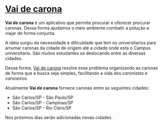 # [Vai de carona](http://www.vaidecarona.org)

__Vai de carona__ é um aplicativo que permite procurar e oferecer procurar caronas. Dessa forma ajudamos
o meio ambiente combatir a polução e viajar de forma conjunta.

A idéia surgiu da necessidade e dificuldade que tem os universitarios para arrumar caronas da cidade de
origem até a cidade onde esta o Campus universitario. São muitos estudantes se deslocando entre as
diversas cidades.

Dessa forma, [Vai de carona](http://www.vaidecarona.org) resolve esse problema organizando as caronas de
forma que a busca seja simples, facilitando a vida dos _caronistas_ e _caroneiros_.

Atualmente __Vai de carona__ fornece caronas entre as seguintes cidades:

* São Carlos/SP - São Paulo/SP
* São Carlos/SP - Campinas/SP
* São Carlos/SP - Rio Claro/SP

Nos próximos dias serão adicionadas novas cidades.
